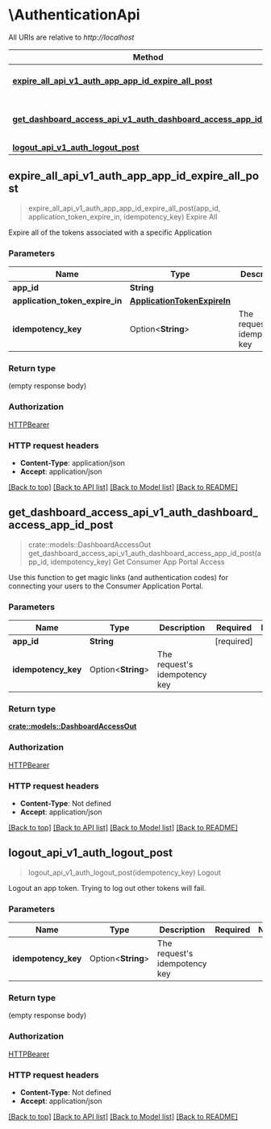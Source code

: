 # \AuthenticationApi

All URIs are relative to *http://localhost*

Method | HTTP request | Description
------------- | ------------- | -------------
[**expire_all_api_v1_auth_app_app_id_expire_all_post**](AuthenticationApi.md#expire_all_api_v1_auth_app_app_id_expire_all_post) | **POST** /api/v1/auth/app/{app_id}/expire-all/ | Expire All
[**get_dashboard_access_api_v1_auth_dashboard_access_app_id_post**](AuthenticationApi.md#get_dashboard_access_api_v1_auth_dashboard_access_app_id_post) | **POST** /api/v1/auth/dashboard-access/{app_id}/ | Get Consumer App Portal Access
[**logout_api_v1_auth_logout_post**](AuthenticationApi.md#logout_api_v1_auth_logout_post) | **POST** /api/v1/auth/logout/ | Logout



## expire_all_api_v1_auth_app_app_id_expire_all_post

> expire_all_api_v1_auth_app_app_id_expire_all_post(app_id, application_token_expire_in, idempotency_key)
Expire All

Expire all of the tokens associated with a specific Application

### Parameters


Name | Type | Description  | Required | Notes
------------- | ------------- | ------------- | ------------- | -------------
**app_id** | **String** |  | [required] |
**application_token_expire_in** | [**ApplicationTokenExpireIn**](ApplicationTokenExpireIn.md) |  | [required] |
**idempotency_key** | Option<**String**> | The request's idempotency key |  |

### Return type

 (empty response body)

### Authorization

[HTTPBearer](../README.md#HTTPBearer)

### HTTP request headers

- **Content-Type**: application/json
- **Accept**: application/json

[[Back to top]](#) [[Back to API list]](../README.md#documentation-for-api-endpoints) [[Back to Model list]](../README.md#documentation-for-models) [[Back to README]](../README.md)


## get_dashboard_access_api_v1_auth_dashboard_access_app_id_post

> crate::models::DashboardAccessOut get_dashboard_access_api_v1_auth_dashboard_access_app_id_post(app_id, idempotency_key)
Get Consumer App Portal Access

Use this function to get magic links (and authentication codes) for connecting your users to the Consumer Application Portal.

### Parameters


Name | Type | Description  | Required | Notes
------------- | ------------- | ------------- | ------------- | -------------
**app_id** | **String** |  | [required] |
**idempotency_key** | Option<**String**> | The request's idempotency key |  |

### Return type

[**crate::models::DashboardAccessOut**](DashboardAccessOut.md)

### Authorization

[HTTPBearer](../README.md#HTTPBearer)

### HTTP request headers

- **Content-Type**: Not defined
- **Accept**: application/json

[[Back to top]](#) [[Back to API list]](../README.md#documentation-for-api-endpoints) [[Back to Model list]](../README.md#documentation-for-models) [[Back to README]](../README.md)


## logout_api_v1_auth_logout_post

> logout_api_v1_auth_logout_post(idempotency_key)
Logout

Logout an app token.  Trying to log out other tokens will fail.

### Parameters


Name | Type | Description  | Required | Notes
------------- | ------------- | ------------- | ------------- | -------------
**idempotency_key** | Option<**String**> | The request's idempotency key |  |

### Return type

 (empty response body)

### Authorization

[HTTPBearer](../README.md#HTTPBearer)

### HTTP request headers

- **Content-Type**: Not defined
- **Accept**: application/json

[[Back to top]](#) [[Back to API list]](../README.md#documentation-for-api-endpoints) [[Back to Model list]](../README.md#documentation-for-models) [[Back to README]](../README.md)

